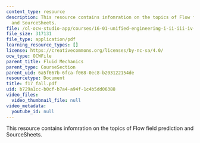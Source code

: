 ```yaml
---
content_type: resource
description: This resource contains infomration on the topics of Flow field prediction
  and SourceSheets.
file: /ol-ocw-studio-app/courses/16-01-unified-engineering-i-ii-iii-iv-fall-2005-spring-2006/b729a1ccb0cfb7a4a94f1c4b5dd06388_f17_fall.pdf
file_size: 317131
file_type: application/pdf
learning_resource_types: []
license: https://creativecommons.org/licenses/by-nc-sa/4.0/
ocw_type: OCWFile
parent_title: Fluid Mechanics
parent_type: CourseSection
parent_uid: 6a5f667b-6fca-f068-0ec8-b203122154de
resourcetype: Document
title: f17_fall.pdf
uid: b729a1cc-b0cf-b7a4-a94f-1c4b5dd06388
video_files:
  video_thumbnail_file: null
video_metadata:
  youtube_id: null
---
```

This resource contains infomration on the topics of Flow field prediction and SourceSheets.